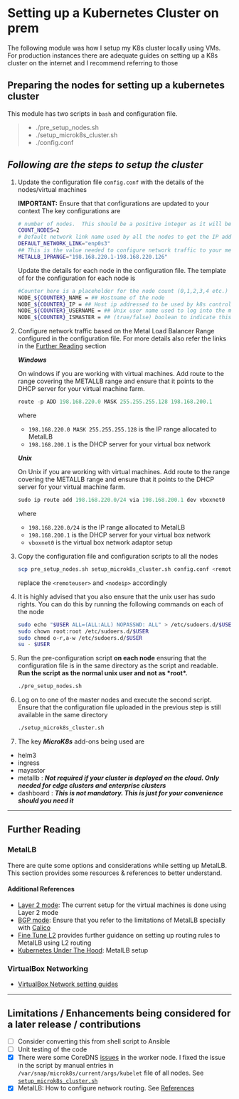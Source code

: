 # Setting up a Kubernetes Cluster on prem

The following module was how I setup my K8s cluster locally using VMs. For production instances there are adequate guides on setting up a K8s cluster on the internet and I recommend referring to those

## Preparing the nodes for setting up a kubernetes cluster

This module has two scripts in `bash` and configuration file.

> - ./pre_setup_nodes.sh
> - ./setup_microk8s_cluster.sh
> - ./config.conf

## **_Following are the steps to setup the cluster_**

1. Update the configuration file `config.conf` with the details of the nodes/virtual machines

   **IMPORTANT:** Ensure that that configurations are updated to your context
   The key configurations are

   ```bash
   # number of nodes.  This should be a positive integer as it will be used in a for loop
   COUNT_NODES=2
   # Default network link name used by all the nodes to get the IP address required by the K8s cluster
   DEFAULT_NETWORK_LINK="enp0s3"
   ## This is the value needed to configure network traffic to your metallb loadbalancer
   METALLB_IPRANGE="198.168.220.1-198.168.220.126"
   ```

   Update the details for each node in the configuration file. The template of for the configuration for each node is

   ```bash
   #Counter here is a placeholder for the node count (0,1,2,3,4 etc.)
   NODE_${COUNTER}_NAME = ## Hostname of the node
   NODE_${COUNTER}_IP = ## Host ip addressed to be used by k8s control plane to communicate
   NODE_${COUNTER}_USERNAME = ## Unix user name used to log into the machine over ssh
   NODE_${COUNTER}_ISMASTER = ## (true/false) boolean to indicate this node is a master node. IMPORTANT to pay attention this is is specified in lower case. If more than one node is marked as master then the k8s will be setup as high availability
   ```

1. Configure network traffic based on the Metal Load Balancer Range configured in the configuration file. For more details also refer the links in the [Further Reading](#further-reading) section

   **_Windows_**

   On windows if you are working with virtual machines. Add route to the range covering the METALLB range and ensure that it points to the DHCP server for your virtual machine farm.

   ```powershell
   route -p ADD 198.168.220.0 MASK 255.255.255.128 198.168.200.1
   ```

   where
   - `198.168.220.0 MASK 255.255.255.128` is the IP range allocated to MetalLB
   - `198.168.200.1` is the DHCP server for your virtual box network

   **_Unix_**

   On Unix if you are working with virtual machines. Add route to the range covering the METALLB range and ensure that it points to the DHCP server for your virtual machine farm.

   ```powershell
   sudo ip route add 198.168.220.0/24 via 198.168.200.1 dev vboxnet0
   ```

   where
   - `198.168.220.0/24` is the IP range allocated to MetalLB
   - `198.168.200.1` is the DHCP server for your virtual box network
   - `vboxnet0` is the virtual box network adaptor setup

1. Copy the configuration file and configuration scripts to all the nodes
   <!-- spell-checker:disable -->

   ```bash
   scp pre_setup_nodes.sh setup_microk8s_cluster.sh config.conf <remoteuser>@<nodeip>:.
   ```

   replace the `<remoteuser>` and `<nodeip>` accordingly
   <!-- spell-checker:enable -->

1. It is highly advised that you also ensure that the unix user has sudo rights. You can do this by running the following commands on each of the node
   <!-- spell-checker:disable -->
   ```bash
   sudo echo "$USER ALL=(ALL:ALL) NOPASSWD: ALL" > /etc/sudoers.d/$USER
   sudo chown root:root /etc/sudoers.d/$USER
   sudo chmod o-r,a-w /etc/sudoers.d/$USER
   su - $USER
   ```
   <!-- spell-checker:enable -->
1. Run the pre-configuration script **on each node** ensuring that the configuration file is in the same directory as the script and readable. **Run the script as the normal unix user and not as \***root**\*.**

   ```bash
   ./pre_setup_nodes.sh
   ```

1. Log on to one of the master nodes and execute the second script. Ensure that the configuration file uploaded in the previous step is still available in the same directory

   ```bash
   ./setup_microk8s_cluster.sh
   ```

1. The key **_MicroK8s_** add-ons being used are

- helm3
- ingress
- mayastor
- metallb : **_Not required if your cluster is deployed on the cloud. Only needed for edge clusters and enterprise clusters_**
- dashboard : **_This is not mandatory. This is just for your convenience should you need it_**

---

## **Further Reading**

### MetalLB

There are quite some options and considerations while setting up MetalLB. This section provides some resources & references to better understand.

#### **Additional References**

- [Layer 2 mode](https://metallb.universe.tf/concepts/layer2/): The current setup for the virtual machines is done using Layer 2 mode
- [BGP mode](https://metallb.universe.tf/concepts/bgp/): Ensure that you refer to the limitations of MetalLB specially with [Calico](https://metallb.universe.tf/configuration/calico/)
- [Fine Tune L2](https://metallb.universe.tf/configuration/_advanced_l2_configuration/) provides further guidance on setting up routing rules to MetalLB using L2 routing
- [Kubernetes Under The Hood](https://mvallim.github.io/kubernetes-under-the-hood/documentation/kube-metallb.html): MetalLB setup

### VirtualBox Networking

- [VirtualBox Network setting guides](https://www.nakivo.com/blog/virtualbox-network-setting-guide/)

---

## **Limitations / Enhancements being considered for a later release / contributions**

- [ ] Consider converting this from shell script to Ansible
- [ ] Unit testing of the code
- [x] There were some CoreDNS [issues](https://kubernetes.io/docs/tasks/administer-cluster/dns-debugging-resolution/#known-issues) in the worker node. I fixed the issue in the script by manual entries in `/var/snap/microk8s/current/args/kubelet` file of all nodes. See [`setup_microk8s_cluster.sh`](./setup_microk8s_cluster.sh#L67)
- [x] MetalLB: How to configure network routing. See [References](#metallb)
